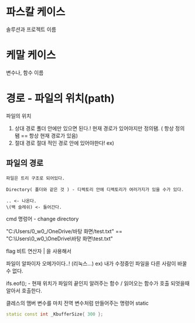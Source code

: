 # 파스칼 케이스

솔루션과 프로젝트 이름

# 케말 케이스

변수나, 함수 이름

# 경로 - 파일의 위치(path)
파일의 위치

1. 상대 경로
    폴더 안에만 있으면 된다.!
    현재 경로가 있어야지만 정의됌. ( 항상 정의 됌 == 항상 현재 경로가 있음)
2. 절대 경로
    절대 적인 경로 안에 있어야한다!
    ex) 


## 파일의 경로
    파일은 트리 구조로 되어있다.
    
    Directory( 폴더와 같은 것 ) - 디렉토리 안에 디렉토리가 여러가지가 있을 수가 있다.

    .. <- 나온다.
    \(백 슬레쉬) <- 들어간다.

cmd 명렁어 - change directory

"C:/Users/0_w0_/OneDrive/바탕 화면/test.txt" == 
"C:\\Users\\0_w0_\\OneDrive\\바탕 화면\\test.txt" 

flag 비트 연산자 | 을 사용해서 

파일이 알파이자 오메가이다..! (리눅스...)
ex) 내가 수정중인 파일을 다른 사람이 바꿀 수 없다.

ifs.eof(); - 현재 위치가 파일의 끝인지 알려주는 함수 / 읽어오는 함수가 호출 되엇을때 알아서 호출한다.

클레스의 맴버 변수를 마치 전역 변수처럼 만들어주는 명령어 static
```cpp
static const int _KbufferSize{ 300 };

```